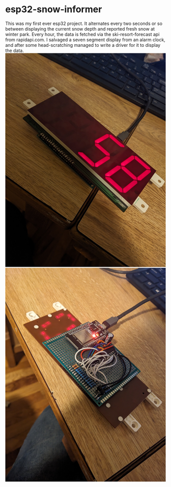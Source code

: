 # esp32-snow-informer

This was my first ever esp32 project. It alternates every two seconds or so between displaying the current snow depth and reported fresh snow at winter park. Every hour, the data is fetched via the ski-resort-forecast api from rapidapi.com. I salvaged a seven segment display from an alarm clock, and after some head-scratching managed to write a driver for it to display the data.
![alt text](https://github.com/asa-davis/esp32-snow-informer/blob/main/pics/PXL_20240203_021249926.jpg)
![alt text](https://github.com/asa-davis/esp32-snow-informer/blob/main/pics/PXL_20240203_021311848.jpg)

